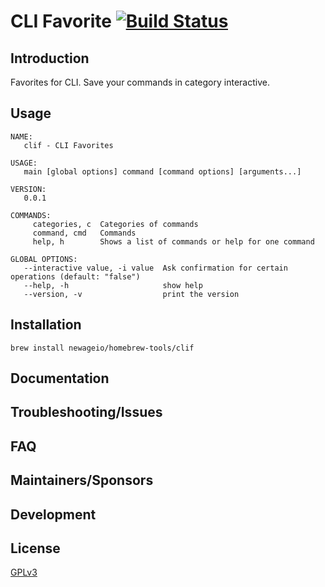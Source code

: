 # CLI Favorite [![Build Status](https://travis-ci.org/dutchakdev/clif.png)](https://travis-ci.org/dutchakdev/clif)

## Introduction

Favorites for CLI. Save your commands in category interactive.

## Usage

```
NAME:
   clif - CLI Favorites

USAGE:
   main [global options] command [command options] [arguments...]

VERSION:
   0.0.1

COMMANDS:
     categories, c  Categories of commands
     command, cmd   Commands
     help, h        Shows a list of commands or help for one command

GLOBAL OPTIONS:
   --interactive value, -i value  Ask confirmation for certain operations (default: "false")
   --help, -h                     show help
   --version, -v                  print the version
```

## Installation
`brew install newageio/homebrew-tools/clif`

## Documentation

## Troubleshooting/Issues

## FAQ

## Maintainers/Sponsors

## Development

## License

[GPLv3](http://www.gnu.org/licenses/gpl-3.0.txt)